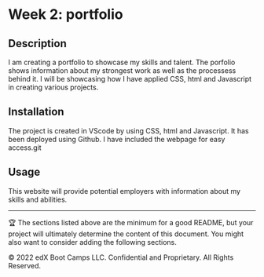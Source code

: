 # Week 2: portfolio



## Description 

I am creating a portfolio to showcase my skills and talent. The porfolio shows information about my strongest work as well as the processess behind it. I will be showcasing how I have applied CSS, html and Javascript in creating various projects. 



## Installation

The project is created in VScode by using CSS, html and Javascript. It has been deployed using Github. I have included the webpage for easy access.git


## Usage 

This website will provide potential employers with information about my skills and abilities. 



---

🏆 The sections listed above are the minimum for a good README, but your project will ultimately determine the content of this document. You might also want to consider adding the following sections.


© 2022 edX Boot Camps LLC. Confidential and Proprietary. All Rights Reserved.